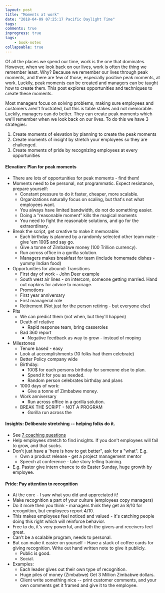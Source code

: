 ```yaml
---
layout: post
title: "Moments at work"
date: "2018-04-09 07:25:17 Pacific Daylight Time"
tags:
comments: true
inprogress: true
tags:
    - book-notes
collapsable: true
---
```


Of all the places we spend our time, work is the one that dominates. However, when we look back on our lives, work is often the thing we remember least. Why? Because we remember our lives through peak moments, and there are few of those, especially positive peak moments, at work.  Luckily, peak moments can be created and managers can be taught how to create them. This post explores opportunities and techniques to create these moments.

Most managers focus on solving problems, making sure employees and customers aren't frustrated, but this is table stakes and not memorable.  Luckily, managers can do better. They can create peak moments which we'll remember when we look back on our lives. To do this we have 3 strategies:

1. Create moments of elevation by planning to create the peak moments
1. Create moments of insight by stretch your employees so they are challenged.
1. Create moments of pride by recognizing employees at every opportunities


#### Elevation: Plan for peak moments

* There are lots of opportunities for peak moments - find them!
* Moments need to be personal, not programmatic. Expect resistance, prepare yourself:
    * Constant pressure to do it faster, cheaper, more scalable.
    * Organizations naturally focus on scaling, but that's not what employees want.
    * You always have limited bandwidth, do not do something easier.
    * Doing a "reasonable moment" kills the magical moments
    * You need to fight the reasonable solutions, and go for the extraordinary.
* Break the script, get creative to make it memorable:
    * Each birthday is planned by a randomly selected other team mate - give 'em 100$ and say go.
    * Give a tonne of Zimbabwe money (100 Trillion currency).
    * Run across office in a gorilla solution.
    * Managers makes breakfast for team (include homemade dishes - yummy Indian food)
* Opportunities for  abound: Transitions
    * First day of work - John Deer example
    * South west air lines - on intercom, someone getting married.  Hand out napkins for advice to marriage.
    * Promotions
    * First year anniversary
    * First managerial role
    * Retirement (Not just for the person retiring - but everyone else)
* Pits
    * We can predict them (not when, but they'll happen)
    * Death of relative
        * Rapid response team, bring casseroles
    * Bad 360 report
        * Negative feedback as way to grow - instead of moping
* Milestones
    * Tenure based  - easy
    * Look at accomplishments (10 folks had them celebrate)
    * Better Policy company wide
    * Birthday:
        * 100$ for each persons birthday for someone else to plan.
        * Spend it for you as needed.
        * Random person celebrates birthday and plans
    * 1000 days of work:
        * Give a tonne of Zimbabwe money.
    * Work anniversary
        *  Run across office in a gorilla solution.
    * BREAK THE SCRIPT - NOT A PROGRAM
        *  Gorilla run across the

#### Insights: Deliberate stretching -- helping folks do it.

* See [7 coaching questions](/Coaching-questions)
* Help employees stretch to find insights. If you don't employees will fail to grow, and that sucks.
* Don't just have a 'here is how to get better", ask for a "what". E.g.
    * Own a product release - get a project management mentor
    * Speech at conference - take story telling training.
* E.g. Pastor give intern chance to do Easter Sunday, huge growth by employee.

#### Pride: Pay attention to recognition

* At the core - I saw what you did and appreciated it!
* Make recognition a part of your culture (employees copy managers)
* Do it more then you think - managers think they get an 8/10 for recognition, but employees report 4/10.
* This makes employees feel noticed and valued - it's catching people doing this right which will reinforce behavior.
* Free to do, it's very powerful, and both the givers and receivers feel great.
* Can't be a scalable program, needs to personal.
* But can make it easier on yourself - Have a stack of coffee cards for giving recognition. Write out hand written note to give it publicly.
    *  Public is good.
     * Social.
* Examples:
    * Each leader gives out their own type of recognition.
    * Huge piles of money (Zimbabwe) Get 3 Million Zimbabwe dollars.
    * Client write something nice -- print customer comments, and your own comments get it framed and give it to the employee.
